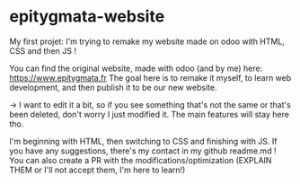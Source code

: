 # epitygmata-website
 My first projet: I'm trying to remake my website made on odoo with HTML, CSS and then JS !

You can find the original website, made with odoo (and by me) here: https://www.epitygmata.fr
The goal here is to remake it myself, to learn web development, and then publish it to be our new website.

-> I want to edit it a bit, so if you see something that's not the same or that's been deleted, don't worry
I just modified it. The main features will stay here tho.

I'm beginning with HTML, then switching to CSS and finishing with JS.
If you have any suggestions, there's my contact in my github readme.md ! 
You can also create a PR with the modifications/optimization (EXPLAIN THEM or I'll not accept them, I'm here to learn!)